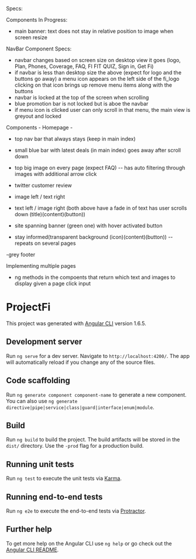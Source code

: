 Specs:

Components In Progress:
- main banner: text does not stay in relative position to image when screen resize

NavBar Component Specs:
- navbar changes based on screen size
  on desktop view it goes (logo, Plan, Phones, Coverage, FAQ, FI FIT QUIZ, Sign in, Get Fi)
- if navbar is less than desktop size the above (expect for logo and the buttons go away)
  a menu icon appears on the left side of the fi_logo
  clicking on that icon brings up remove menu items along with the buttons
- navbar is locked at the top of the screen when scrolling
- blue promotion bar is not locked but is aboe the navbar
- if menu icon is clicked user can only scroll in that menu, the main view is greyout and locked




Components - Homepage -
 - top nav bar that always stays (keep in main index)
 - small blue bar with latest deals (in main index) goes away after scroll down

 - top big image on every page (expect FAQ)
 -- has auto filtering through images with additional arrow click

 - twitter customer review

 - image left / text right
 - text left / image right
 (both above have a fade in of text has user scrolls down (title)(content)(button))

 - site spanning banner (green one) with hover activated button

 - stay informed(transparent background (icon)(content)(button))
 --repeats on several pages

 -grey footer

 Implementing multiple pages
 - ng methods in the compoents that return which text and images to display given a page click input








# ProjectFi

This project was generated with [Angular CLI](https://github.com/angular/angular-cli) version 1.6.5.

## Development server

Run `ng serve` for a dev server. Navigate to `http://localhost:4200/`. The app will automatically reload if you change any of the source files.

## Code scaffolding

Run `ng generate component component-name` to generate a new component. You can also use `ng generate directive|pipe|service|class|guard|interface|enum|module`.

## Build

Run `ng build` to build the project. The build artifacts will be stored in the `dist/` directory. Use the `-prod` flag for a production build.

## Running unit tests

Run `ng test` to execute the unit tests via [Karma](https://karma-runner.github.io).

## Running end-to-end tests

Run `ng e2e` to execute the end-to-end tests via [Protractor](http://www.protractortest.org/).

## Further help

To get more help on the Angular CLI use `ng help` or go check out the [Angular CLI README](https://github.com/angular/angular-cli/blob/master/README.md).
